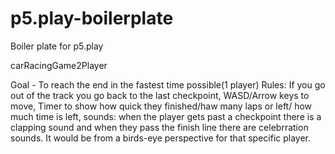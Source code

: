 # p5.play-boilerplate
Boiler plate for p5.play

carRacingGame2Player

Goal - To reach the end in the fastest time possible(1 player)
Rules: If you go out of the track you go back to the last checkpoint, WASD/Arrow keys to  move, 
Timer to show how quick they finished/haw many laps or left/ how much time is left, sounds: when the player gets past a checkpoint there is a clapping sound and when they pass the finish line there are celebrration sounds.
It would be from a birds-eye perspective for that specific player. 